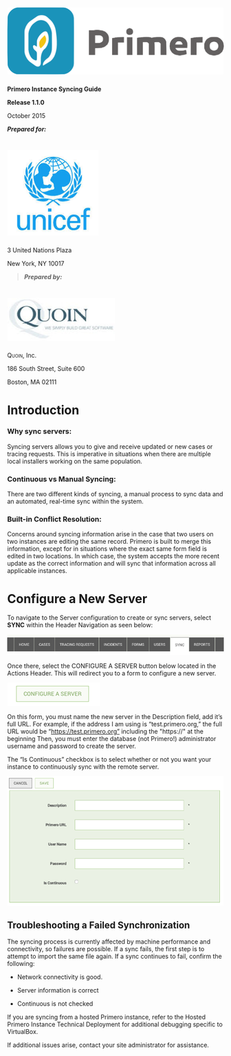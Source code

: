 ![](img/image07.png)
==========================

**Primero Instance Syncing Guide**

**Release 1.1.0**


October 2015


***Prepared for:***

![](img/image03.png)
==========================

3 United Nations Plaza

New York, NY 10017



> ***Prepared by:***

![](img/image01.png)
==========================

<span style="font-variant:small-caps;">Quoin</span>, Inc.

186 South Street, Suite 600

Boston, MA 02111

Introduction
============

### Why sync servers:

Syncing servers allows you to give and receive updated or new cases or
tracing requests. This is imperative in situations when there are
multiple local installers working on the same population.

### Continuous vs Manual Syncing:

There are two different kinds of syncing, a manual process to sync data
and an automated, real-time sync within the system.

### Built-in Conflict Resolution:

Concerns around syncing information arise in the case that two users on
two instances are editing the same record. Primero is built to merge
this information, except for in situations where the exact same form
field is edited in two locations. In which case, the system accepts the
more recent update as the correct information and will sync that
information across all applicable instances.

Configure a New Server
======================

To navigate to the Server configuration to create or sync servers,
select **SYNC** within the Header Navigation as seen below:

![](img/image05.png)

Once there, select the CONFIGURE A SERVER button below located in the
Actions Header. This will redirect you to a form to configure a new
server.

![](img/image11.png)

On this form, you must name the new server in the Description field, add
it’s full URL. For example, if the address I am using is
“test.primero.org,” the full URL would be “https://test.primero.org” including the "https://" at the beginning
Then, you must enter the database (not Primero!) administrator username
and password to create the server.

The “Is Continuous” checkbox is to select whether or not you want your
instance to continuously sync with the remote server.

![](img/image10.png)

Troubleshooting a Failed Synchronization
----------------------------------------

The syncing process is currently affected by machine performance and
connectivity, so failures are possible. If a sync fails, the first step
is to attempt to import the same file again. If a sync continues to
fail, confirm the following:

-   Network connectivity is good.

-   Server information is correct

-   Continuous is not checked

If you are syncing from a hosted Primero instance, refer to the Hosted
Primero Instance Technical Deployment for additional debugging specific
to VirtualBox.

If additional issues arise, contact your site administrator for
assistance.
